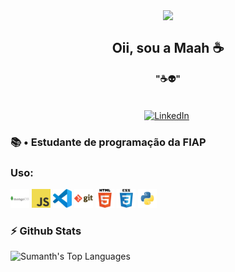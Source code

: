 <p align="center">
    <img 
      src="[https://i.gifer.com/fyrW.gif](https://i.gifer.com/fyrW.gif)"
      align="center" 
      height="200" 
      width="auto" 
    >
  <p/>
  <p>
    <h2 align="center"><b>Oii, sou a Maah ☕</b></h2>
  </p>
  <p>
    <h4 align="center"><b>"☕👽"</b></h4>
  </p>
  <p align="center">
  <br>
  <a href="https://www.linkedin.com/in/marcela-torro-b98a50237/"><img src="https://img.shields.io/badge/linkedin-%230077B5.svg?&style=for-the-badge&logo=linkedin&logoColor=white" alt="LinkedIn" /></a>&nbsp;
  </p>
  
  ### 📚 • Estudante de programação da FIAP
  
  ### Uso: 
  <code><img height="30" src="https://raw.githubusercontent.com/github/explore/80688e429a7d4ef2fca1e82350fe8e3517d3494d/topics/mongodb/mongodb.png"></code>
  <code><img height="30" src="https://raw.githubusercontent.com/github/explore/80688e429a7d4ef2fca1e82350fe8e3517d3494d/topics/javascript/javascript.png"></code>
  <code><img height="30" src="https://raw.githubusercontent.com/github/explore/80688e429a7d4ef2fca1e82350fe8e3517d3494d/topics/visual-studio-code/visual-studio-code.png"></code>
  <code><img height="30" src="https://raw.githubusercontent.com/github/explore/80688e429a7d4ef2fca1e82350fe8e3517d3494d/topics/git/git.png"></code>
  <code><img height="30" src="https://raw.githubusercontent.com/github/explore/80688e429a7d4ef2fca1e82350fe8e3517d3494d/topics/html/html.png"></code>
  <code><img height="30" src="https://raw.githubusercontent.com/github/explore/80688e429a7d4ef2fca1e82350fe8e3517d3494d/topics/css/css.png"></code>
  <code><img height="30" src="https://raw.githubusercontent.com/github/explore/80688e429a7d4ef2fca1e82350fe8e3517d3494d/topics/python/python.png"></code>
  
  ### :zap: Github Stats
    
  <img src="https://github-readme-stats.sumanth-talluri.vercel.app/api/top-langs/?username=Maahtoro&show_icons=true&hide_border=true&theme=radical" width="37%" alt="Sumanth's Top Languages">
